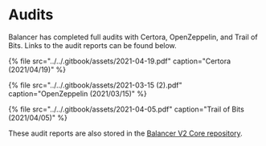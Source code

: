 # Audits

Balancer has completed full audits with Certora, OpenZeppelin, and Trail of Bits. Links to the audit reports can be found below.

{% file src="../../.gitbook/assets/2021-04-19.pdf" caption="Certora \(2021/04/19\)" %}

{% file src="../../.gitbook/assets/2021-03-15 \(2\).pdf" caption="OpenZeppelin \(2021/03/15\)" %}

{% file src="../../.gitbook/assets/2021-04-05.pdf" caption="Trail of Bits \(2021/04/05\)" %}

These audit reports are also stored in the [Balancer V2 Core repository](https://github.com/balancer-labs/balancer-core-v2/tree/master/audits).

